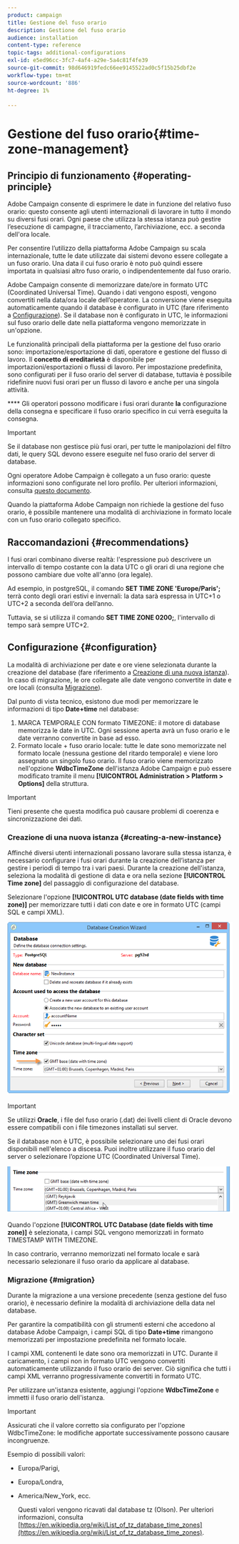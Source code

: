 ```yaml
---
product: campaign
title: Gestione del fuso orario
description: Gestione del fuso orario
audience: installation
content-type: reference
topic-tags: additional-configurations
exl-id: e5ed96cc-3fc7-4af4-a29e-5a4c81f4fe39
source-git-commit: 98d646919fedc66ee9145522ad0c5f15b25dbf2e
workflow-type: tm+mt
source-wordcount: '886'
ht-degree: 1%

---
```


# Gestione del fuso orario{#time-zone-management}

## Principio di funzionamento {#operating-principle}

Adobe Campaign consente di esprimere le date in funzione del relativo fuso orario: questo consente agli utenti internazionali di lavorare in tutto il mondo su diversi fusi orari. Ogni paese che utilizza la stessa istanza può gestire l’esecuzione di campagne, il tracciamento, l’archiviazione, ecc. a seconda dell&#39;ora locale.

Per consentire l’utilizzo della piattaforma Adobe Campaign su scala internazionale, tutte le date utilizzate dai sistemi devono essere collegate a un fuso orario. Una data il cui fuso orario è noto può quindi essere importata in qualsiasi altro fuso orario, o indipendentemente dal fuso orario.

Adobe Campaign consente di memorizzare date/ore in formato UTC (Coordinated Universal Time). Quando i dati vengono esposti, vengono convertiti nella data/ora locale dell’operatore. La conversione viene eseguita automaticamente quando il database è configurato in UTC (fare riferimento a [Configurazione](#configuration)). Se il database non è configurato in UTC, le informazioni sul fuso orario delle date nella piattaforma vengono memorizzate in un&#39;opzione.

Le funzionalità principali della piattaforma per la gestione del fuso orario sono: importazione/esportazione di dati, operatore e gestione del flusso di lavoro. Il **concetto di ereditarietà** è disponibile per importazioni/esportazioni o flussi di lavoro. Per impostazione predefinita, sono configurati per il fuso orario del server di database, tuttavia è possibile ridefinire nuovi fusi orari per un flusso di lavoro e anche per una singola attività.

**** Gli operatori possono modificare i fusi orari durante  **la** configurazione della consegna e specificare il fuso orario specifico in cui verrà eseguita la consegna.

>[!IMPORTANT]
>
>Se il database non gestisce più fusi orari, per tutte le manipolazioni del filtro dati, le query SQL devono essere eseguite nel fuso orario del server di database.

Ogni operatore Adobe Campaign è collegato a un fuso orario: queste informazioni sono configurate nel loro profilo. Per ulteriori informazioni, consulta [questo documento](../../platform/using/access-management.md).

Quando la piattaforma Adobe Campaign non richiede la gestione del fuso orario, è possibile mantenere una modalità di archiviazione in formato locale con un fuso orario collegato specifico.

## Raccomandazioni {#recommendations}

I fusi orari combinano diverse realtà: l&#39;espressione può descrivere un intervallo di tempo costante con la data UTC o gli orari di una regione che possono cambiare due volte all&#39;anno (ora legale).

Ad esempio, in postgreSQL, il comando **SET TIME ZONE &#39;Europe/Paris&#39;;** terrà conto degli orari estivi e invernali: la data sarà espressa in UTC+1 o UTC+2 a seconda dell’ora dell’anno.

Tuttavia, se si utilizza il comando **SET TIME ZONE 0200;**, l&#39;intervallo di tempo sarà sempre UTC+2.

## Configurazione {#configuration}

La modalità di archiviazione per date e ore viene selezionata durante la creazione del database (fare riferimento a [Creazione di una nuova istanza](#creating-a-new-instance)). In caso di migrazione, le ore collegate alle date vengono convertite in date e ore locali (consulta [Migrazione](#migration)).

Dal punto di vista tecnico, esistono due modi per memorizzare le informazioni di tipo **Date+time** nel database:

1. MARCA TEMPORALE CON formato TIMEZONE: il motore di database memorizza le date in UTC. Ogni sessione aperta avrà un fuso orario e le date verranno convertite in base ad esso.
1. Formato locale + fuso orario locale: tutte le date sono memorizzate nel formato locale (nessuna gestione del ritardo temporale) e viene loro assegnato un singolo fuso orario. Il fuso orario viene memorizzato nell&#39;opzione **WdbcTimeZone** dell&#39;istanza Adobe Campaign e può essere modificato tramite il menu **[!UICONTROL Administration > Platform > Options]** della struttura.

>[!IMPORTANT]
>
>Tieni presente che questa modifica può causare problemi di coerenza e sincronizzazione dei dati.

### Creazione di una nuova istanza {#creating-a-new-instance}

Affinché diversi utenti internazionali possano lavorare sulla stessa istanza, è necessario configurare i fusi orari durante la creazione dell’istanza per gestire i periodi di tempo tra i vari paesi. Durante la creazione dell&#39;istanza, seleziona la modalità di gestione di data e ora nella sezione **[!UICONTROL Time zone]** del passaggio di configurazione del database.

Selezionare l&#39;opzione **[!UICONTROL UTC database (date fields with time zone)]** per memorizzare tutti i dati con date e ore in formato UTC (campi SQL e campi XML).

![](assets/install_wz_select_utc_option.png)

>[!IMPORTANT]
>
>Se utilizzi **Oracle**, i file del fuso orario (.dat) dei livelli client di Oracle devono essere compatibili con i file timezones installati sul server.

Se il database non è UTC, è possibile selezionare uno dei fusi orari disponibili nell&#39;elenco a discesa. Puoi inoltre utilizzare il fuso orario del server o selezionare l’opzione UTC (Coordinated Universal Time).

![](assets/install_wz_unselect_utc_option.png)

Quando l&#39;opzione **[!UICONTROL UTC Database (date fields with time zone)]** è selezionata, i campi SQL vengono memorizzati in formato TIMESTAMP WITH TIMEZONE.

In caso contrario, verranno memorizzati nel formato locale e sarà necessario selezionare il fuso orario da applicare al database.

### Migrazione {#migration}

Durante la migrazione a una versione precedente (senza gestione del fuso orario), è necessario definire la modalità di archiviazione della data nel database.

Per garantire la compatibilità con gli strumenti esterni che accedono al database Adobe Campaign, i campi SQL di tipo **Date+time** rimangono memorizzati per impostazione predefinita nel formato locale.

I campi XML contenenti le date sono ora memorizzati in UTC. Durante il caricamento, i campi non in formato UTC vengono convertiti automaticamente utilizzando il fuso orario dei server. Ciò significa che tutti i campi XML verranno progressivamente convertiti in formato UTC.

Per utilizzare un&#39;istanza esistente, aggiungi l&#39;opzione **WdbcTimeZone** e immetti il fuso orario dell&#39;istanza.

>[!IMPORTANT]
>
>Assicurati che il valore corretto sia configurato per l&#39;opzione WdbcTimeZone: le modifiche apportate successivamente possono causare incongruenze.

Esempio di possibili valori:

* Europa/Parigi,
* Europa/Londra,
* America/New_York, ecc.

   Questi valori vengono ricavati dal database tz (Olson). Per ulteriori informazioni, consulta [https://en.wikipedia.org/wiki/List_of_tz_database_time_zones](https://en.wikipedia.org/wiki/List_of_tz_database_time_zones).
